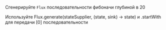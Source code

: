 Сгенерируйте `Flux` последовательности фибоначи глубиной в 20
   
<div class="hint">
  Используйте Flux.generate(stateSupplier, (state, sink) -> state) и .startWith для передачи [0] последовательности
</div>